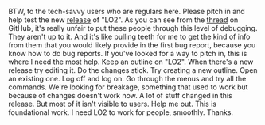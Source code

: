 BTW, to the tech-savvy users who are regulars here. Please pitch in and help test the new <a href="http://scripting.com/2020/02/01.html#a174348">release</a> of "LO2". As you can see from the <a href="https://github.com/scripting/Scripting-News/issues/150">thread</a> on GitHub, it's really unfair to put these people through this level of debugging. They aren't up to it. And it's like pulling teeth for me to get the kind of info from them that you would likely provide in the first bug report, because you know how to do bug reports. If you've looked for a way to pitch in, this is where I need the most help. Keep an outline on "LO2". When there's a new release try editing it. Do the changes stick. Try creating a new outline. Open an existing one. Log off and log on. Go through the menus and try all the commands. We're looking for breakage, something that used to work but because of changes doesn't work now. A lot of stuff changed in this release. But most of it isn't visible to users. Help me out. This is foundational work. I need LO2 to work for people, smoothly. Thanks.
